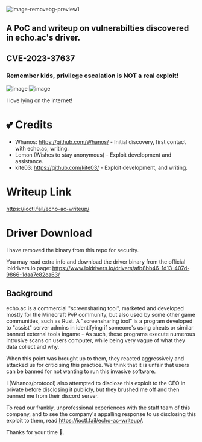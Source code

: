 ![image-removebg-preview1](https://github.com/kite03/echoac-poc/assets/67329371/9c5c89ca-d0b4-443c-84a2-97f94fb85657)

## A PoC and writeup on vulnerabilties discovered in echo.ac's driver.

## CVE-2023-37637

### Remember kids, privilege escalation is NOT a real exploit!

![image](https://github.com/kite03/echoac-poc/assets/67329371/73e90dd1-bcb8-4c9e-b9b8-cb8334ecb6a6)
![image](https://github.com/kite03/echoac-poc/assets/67329371/1b8a76c7-3be6-40e6-a31c-afd4e1993047)

I love lying on the internet!

# 💕 Credits

- Whanos: https://github.com/Whanos/ - Initial discovery, first contact with echo.ac, writing.
- Lemon (Wishes to stay anonymous) - Exploit development and assistance.
- kite03: https://github.com/kite03/ - Exploit development, and writing.

# Writeup Link
https://ioctl.fail/echo-ac-writeup/

# Driver Download
I have removed the binary from this repo for security.

You may read extra info and download the driver binary from the official loldrivers.io page: https://www.loldrivers.io/drivers/afb8bb46-1d13-407d-9866-1daa7c82ca63/

## Background
echo.ac is a commercial "screensharing tool", marketed and developed mostly for the Minecraft PvP community, but also used by some other game communities, such as Rust.
A "screensharing tool" is a program developed to "assist" server admins in identifying if someone's using cheats or similar banned external tools ingame - As such, these programs execute numerous intrusive scans on users computer, while being very vague of what they data collect and why.

When this point was brought up to them, they reacted aggressively and attacked us for criticising this practice. We think that it is unfair that users can be banned for not wanting to run this invasive software.

I (Whanos/protocol) also attempted to disclose this exploit to the CEO in private before disclosing it publicly, but they brushed me off and then banned me from their discord server.

To read our frankly, unprofessional experiences with the staff team of this company, and to see the company's appalling response to us disclosing this exploit to them, read https://ioctl.fail/echo-ac-writeup/.

Thanks for your time 💜.
